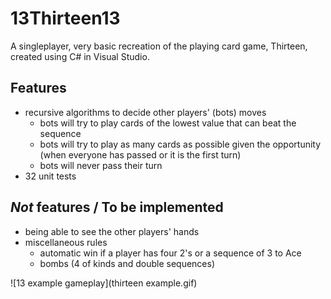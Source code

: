 # 13Thirteen13 

A singleplayer, very basic recreation of the playing card game, Thirteen, created using C# in Visual Studio.

## Features

- recursive algorithms to decide other players' (bots) moves
    - bots will try to play cards of the lowest value that can beat the sequence
    - bots will try to play as many cards as possible given the opportunity (when everyone has passed or it is the first turn)
    - bots will never pass their turn
- 32 unit tests 

## *Not* features / To be implemented

- being able to see the other players' hands
- miscellaneous rules
    - automatic win if a player has four 2's or a sequence of 3 to Ace
    - bombs (4 of kinds and double sequences)

![13 example gameplay](thirteen example.gif)
